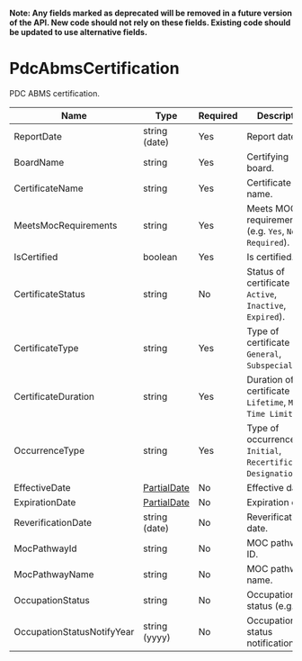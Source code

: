 **Note: Any fields marked as deprecated will be removed in a future version of the API. New code should not rely on these fields. Existing code should be updated to use alternative fields.**

# PdcAbmsCertification

PDC ABMS certification.

| Name | Type | Required | Description |
| - | - | - | - |
| ReportDate | string (date) | Yes | Report date. |
| BoardName | string | Yes | Certifying board. |
| CertificateName | string | Yes | Certificate name. |
| MeetsMocRequirements | string | Yes | Meets MOC requirements (e.g. `Yes`, `No`, `Not Required`). |
| IsCertified | boolean | Yes | Is certified. |
| CertificateStatus | string | No | Status of certificate (e.g. `Active`, `Inactive`, `Expired`). |
| CertificateType | string | Yes | Type of certificate (e.g. `General`, `Subspecialty`). |
| CertificateDuration | string | Yes | Duration of certificate (e.g. `Lifetime`, `MOC`, `Time Limited`). |
| OccurrenceType | string | Yes | Type of occurrence (e.g. `Initial`, `Recertification`, `Designation`). |
| EffectiveDate | [PartialDate](/docs/definitions/partial-date.md) | No | Effective date. |
| ExpirationDate | [PartialDate](/docs/definitions/partial-date.md) | No | Expiration date. |
| ReverificationDate | string (date) | No | Reverification date. |
| MocPathwayId | string | No | MOC pathway ID. |
| MocPathwayName | string | No | MOC pathway name. |
| OccupationStatus | string | No | Occupation status (e.g. `R`). |
| OccupationStatusNotifyYear | string (yyyy) | No | Occupation status notification year. | 

